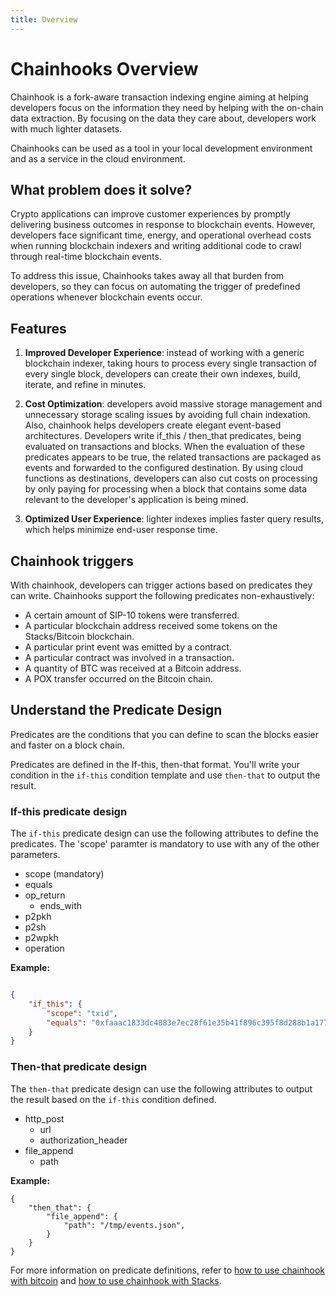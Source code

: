 ```yaml
---
title: Overview
---
```


# Chainhooks Overview

Chainhook is a fork-aware transaction indexing engine aiming at helping developers focus on the information they need by helping with the on-chain data extraction. By focusing on the data they care about, developers work with much lighter datasets.

Chainhooks can be used as a tool in your local development environment and as a service in the cloud environment.

## What problem does it solve?

Crypto applications can improve customer experiences by promptly delivering business outcomes in response to blockchain events. However, developers face significant time, energy, and operational overhead costs when running blockchain indexers and writing additional code to crawl through real-time blockchain events.

To address this issue, Chainhooks takes away all that burden from developers, so they can focus on automating the trigger of predefined operations whenever blockchain events occur.

## Features

1. **Improved Developer Experience**: instead of working with a generic blockchain indexer, taking hours to process every single transaction of every single block, developers can create their own indexes, build, iterate, and refine in minutes.
   
2. **Cost Optimization**: developers avoid massive storage management and unnecessary storage scaling issues by avoiding full chain indexation. Also, chainhook helps developers create elegant event-based architectures. Developers write if_this / then_that predicates, being evaluated on transactions and blocks. When the evaluation of these predicates appears to be true, the related transactions are packaged as events and forwarded to the configured destination. By using cloud functions as destinations, developers can also cut costs on processing by only paying for processing when a block that contains some data relevant to the developer's application is being mined.
   
3. **Optimized User Experience**: lighter indexes implies faster query results, which helps minimize end-user response time.

## Chainhook triggers

With chainhook, developers can trigger actions based on predicates they can write. Chainhooks support the following predicates non-exhaustively:

- A certain amount of SIP-10 tokens were transferred.
- A particular blockchain address received some tokens on the Stacks/Bitcoin blockchain.
- A particular print event was emitted by a contract.
- A particular contract was involved in a transaction.
- A quantity of BTC was received at a Bitcoin address.
- A POX transfer occurred on the Bitcoin chain.

## Understand the Predicate Design

Predicates are the conditions that you can define to scan the blocks easier and faster on a block chain.

Predicates are defined in the If-this, then-that format. You'll write your condition in the `if-this` condition template and use `then-that` to output the result.

### If-this predicate design

The `if-this` predicate design can use the following attributes to define the predicates. The 'scope' paramter is mandatory to use with any of the other parameters. 

- scope (mandatory)
- equals
- op_return
  - ends_with
- p2pkh
- p2sh
- p2wpkh
- operation

**Example:**

```json

{
    "if_this": {
        "scope": "txid",
        "equals": "0xfaaac1833dc4883e7ec28f61e35b41f896c395f8d288b1a177155de2abd6052f"
    }
}
```

### Then-that predicate design 

The `then-that` predicate design can use the following attributes to output the result based on the `if-this` condition defined.

- http_post
  - url
  - authorization_header
- file_append
  - path

**Example:**

```jsonc
{
    "then_that": {
        "file_append": {
            "path": "/tmp/events.json",
        }
    }
}
```

For more information on predicate definitions, refer to [how to use chainhook with bitcoin](how-to-use-chainhook-with-bitcoin.md) and [how to use chainhook with Stacks](how-to-use-chainhook-with-stacks.md).

